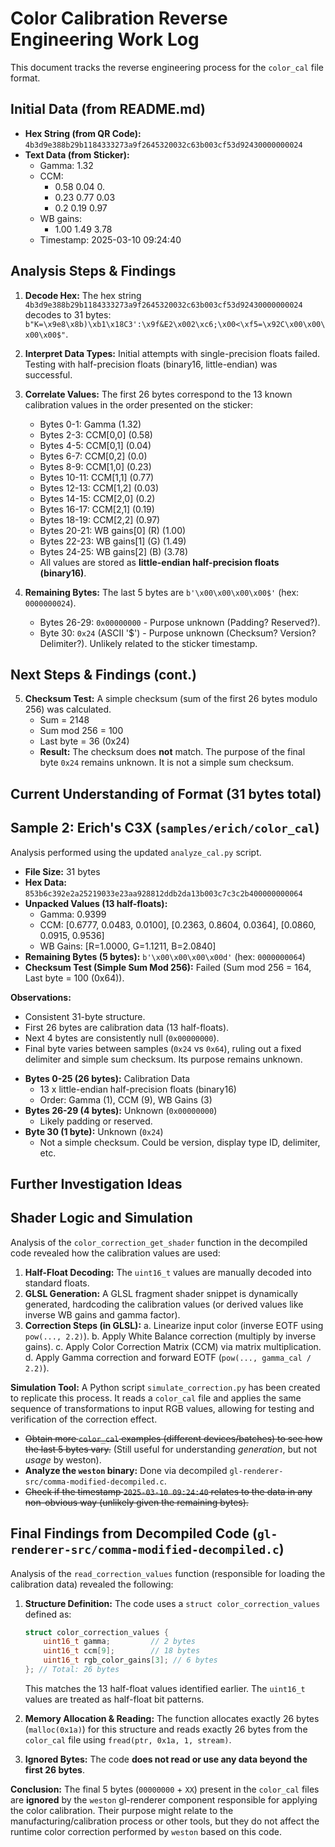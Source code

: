 # Color Calibration Reverse Engineering Work Log

This document tracks the reverse engineering process for the `color_cal` file format.

## Initial Data (from README.md)

- **Hex String (from QR Code):** `4b3d9e388b29b1184333273a9f2645320032c63b003cf53d92430000000024`
- **Text Data (from Sticker):**
    - Gamma: 1.32
    - CCM:
        - 0.58 0.04 0.
        - 0.23 0.77 0.03
        - 0.2 0.19 0.97
    - WB gains:
        - 1.00 1.49 3.78
    - Timestamp: 2025-03-10 09:24:40

## Analysis Steps & Findings

1.  **Decode Hex:** The hex string `4b3d9e388b29b1184333273a9f2645320032c63b003cf53d92430000000024` decodes to 31 bytes: `b"K=\x9e8\x8b)\xb1\x18C3':\x9f&E2\x002\xc6;\x00<\xf5=\x92C\x00\x00\x00\x00$"`.
2.  **Interpret Data Types:** Initial attempts with single-precision floats failed. Testing with half-precision floats (binary16, little-endian) was successful.
3.  **Correlate Values:** The first 26 bytes correspond to the 13 known calibration values in the order presented on the sticker:
    *   Bytes 0-1: Gamma (1.32)
    *   Bytes 2-3: CCM[0,0] (0.58)
    *   Bytes 4-5: CCM[0,1] (0.04)
    *   Bytes 6-7: CCM[0,2] (0.0)
    *   Bytes 8-9: CCM[1,0] (0.23)
    *   Bytes 10-11: CCM[1,1] (0.77)
    *   Bytes 12-13: CCM[1,2] (0.03)
    *   Bytes 14-15: CCM[2,0] (0.2)
    *   Bytes 16-17: CCM[2,1] (0.19)
    *   Bytes 18-19: CCM[2,2] (0.97)
    *   Bytes 20-21: WB gains[0] (R) (1.00)
    *   Bytes 22-23: WB gains[1] (G) (1.49)
    *   Bytes 24-25: WB gains[2] (B) (3.78)
    *   All values are stored as **little-endian half-precision floats (binary16)**.

4.  **Remaining Bytes:** The last 5 bytes are `b'\x00\x00\x00\x00$'` (hex: `0000000024`).
    *   Bytes 26-29: `0x00000000` - Purpose unknown (Padding? Reserved?).
    *   Byte 30: `0x24` (ASCII '$') - Purpose unknown (Checksum? Version? Delimiter?). Unlikely related to the sticker timestamp.

## Next Steps & Findings (cont.)

5.  **Checksum Test:** A simple checksum (sum of the first 26 bytes modulo 256) was calculated.
    *   Sum = 2148
    *   Sum mod 256 = 100
    *   Last byte = 36 (0x24)
    *   **Result:** The checksum does **not** match. The purpose of the final byte `0x24` remains unknown. It is not a simple sum checksum.

## Current Understanding of Format (31 bytes total)

## Sample 2: Erich's C3X (`samples/erich/color_cal`)

Analysis performed using the updated `analyze_cal.py` script.

- **File Size:** 31 bytes
- **Hex Data:** `853b6c392e2a25219033e23aa928812ddb2da13b003c7c3c2b400000000064`
- **Unpacked Values (13 half-floats):**
    - Gamma: 0.9399
    - CCM: [0.6777, 0.0483, 0.0100], [0.2363, 0.8604, 0.0364], [0.0860, 0.0915, 0.9536]
    - WB Gains: [R=1.0000, G=1.1211, B=2.0840]
- **Remaining Bytes (5 bytes):** `b'\x00\x00\x00\x00d'` (hex: `0000000064`)
- **Checksum Test (Simple Sum Mod 256):** Failed (Sum mod 256 = 164, Last byte = 100 (0x64)).

**Observations:**
- Consistent 31-byte structure.
- First 26 bytes are calibration data (13 half-floats).
- Next 4 bytes are consistently null (`0x00000000`).
- Final byte varies between samples (`0x24` vs `0x64`), ruling out a fixed delimiter and simple sum checksum. Its purpose remains unknown.


*   **Bytes 0-25 (26 bytes):** Calibration Data
    *   13 x little-endian half-precision floats (binary16)
    *   Order: Gamma (1), CCM (9), WB Gains (3)
*   **Bytes 26-29 (4 bytes):** Unknown (`0x00000000`)
    *   Likely padding or reserved.
*   **Byte 30 (1 byte):** Unknown (`0x24`)
    *   Not a simple checksum. Could be version, display type ID, delimiter, etc.

## Further Investigation Ideas

## Shader Logic and Simulation

Analysis of the `color_correction_get_shader` function in the decompiled code revealed how the calibration values are used:

1.  **Half-Float Decoding:** The `uint16_t` values are manually decoded into standard floats.
2.  **GLSL Generation:** A GLSL fragment shader snippet is dynamically generated, hardcoding the calibration values (or derived values like inverse WB gains and gamma factor).
3.  **Correction Steps (in GLSL):**
    a.  Linearize input color (inverse EOTF using `pow(..., 2.2)`).
    b.  Apply White Balance correction (multiply by inverse gains).
    c.  Apply Color Correction Matrix (CCM) via matrix multiplication.
    d.  Apply Gamma correction and forward EOTF (`pow(..., gamma_cal / 2.2)`).

**Simulation Tool:**
A Python script `simulate_correction.py` has been created to replicate this process. It reads a `color_cal` file and applies the same sequence of transformations to input RGB values, allowing for testing and verification of the correction effect.


*   ~~Obtain more `color_cal` examples (different devices/batches) to see how the last 5 bytes vary.~~ (Still useful for understanding *generation*, but not *usage* by weston).
*   **Analyze the `weston` binary:** Done via decompiled `gl-renderer-src/comma-modified-decompiled.c`.
*   ~~Check if the timestamp `2025-03-10 09:24:40` relates to the data in any non-obvious way (unlikely given the remaining bytes).~~

## Final Findings from Decompiled Code (`gl-renderer-src/comma-modified-decompiled.c`)

Analysis of the `read_correction_values` function (responsible for loading the calibration data) revealed the following:

1.  **Structure Definition:** The code uses a `struct color_correction_values` defined as:
    ```c
    struct color_correction_values {
        uint16_t gamma;         // 2 bytes
        uint16_t ccm[9];        // 18 bytes
        uint16_t rgb_color_gains[3]; // 6 bytes
    }; // Total: 26 bytes
    ```
    This matches the 13 half-float values identified earlier. The `uint16_t` values are treated as half-float bit patterns.

2.  **Memory Allocation & Reading:** The function allocates exactly 26 bytes (`malloc(0x1a)`) for this structure and reads exactly 26 bytes from the `color_cal` file using `fread(ptr, 0x1a, 1, stream)`.

3.  **Ignored Bytes:** The code **does not read or use any data beyond the first 26 bytes**.

**Conclusion:** The final 5 bytes (`00000000` + `XX`) present in the `color_cal` files are **ignored** by the `weston` gl-renderer component responsible for applying the color calibration. Their purpose might relate to the manufacturing/calibration process or other tools, but they do not affect the runtime color correction performed by `weston` based on this code.